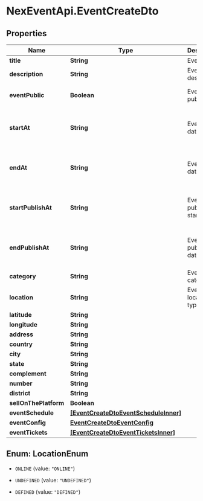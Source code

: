 # NexEventApi.EventCreateDto

## Properties

Name | Type | Description | Notes
------------ | ------------- | ------------- | -------------
**title** | **String** | Event name | 
**description** | **String** | Event description | 
**eventPublic** | **Boolean** | Event public | [optional] [default to true]
**startAt** | **String** | Event start date | [optional] [default to &#39;Wed Aug 21 2024&#39;]
**endAt** | **String** | Event end date | [optional] [default to &#39;Wed Aug 21 2024&#39;]
**startPublishAt** | **String** | Event publish start date | [optional] [default to &#39;Wed Aug 21 2024&#39;]
**endPublishAt** | **String** | Event publish end date | [optional] [default to &#39;Wed Aug 21 2024&#39;]
**category** | **String** | Event category | 
**location** | **String** | Event location type | 
**latitude** | **String** |  | [optional] 
**longitude** | **String** |  | [optional] 
**address** | **String** |  | [optional] 
**country** | **String** |  | [optional] 
**city** | **String** |  | [optional] 
**state** | **String** |  | [optional] 
**complement** | **String** |  | [optional] 
**number** | **String** |  | [optional] 
**district** | **String** |  | [optional] 
**sellOnThePlatform** | **Boolean** |  | 
**eventSchedule** | [**[EventCreateDtoEventScheduleInner]**](EventCreateDtoEventScheduleInner.md) |  | 
**eventConfig** | [**EventCreateDtoEventConfig**](EventCreateDtoEventConfig.md) |  | 
**eventTickets** | [**[EventCreateDtoEventTicketsInner]**](EventCreateDtoEventTicketsInner.md) |  | 



## Enum: LocationEnum


* `ONLINE` (value: `"ONLINE"`)

* `UNDEFINED` (value: `"UNDEFINED"`)

* `DEFINED` (value: `"DEFINED"`)




